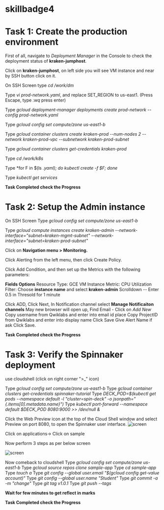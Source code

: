 # skillbadge4

# Task 1: Create the production environment

First of all, navigate to *Deployment Manager* in the Console to check the deployment status of **kraken-jumphost**.

Click on **kraken-jumphost**,  on left side you will see VM instance and near by SSH button click on it.

On SSH Screen type *cd /work/dm* 

Type *vi prod-network.yaml*, and replace SET_REGION to us-east1. (Press Escape, type *:wq* press enter)

Type *gcloud deployment-manager deployments create prod-network --config prod-network.yaml*

Type *gcloud config set compute/zone us-east1-b*

Type *gcloud container clusters create kraken-prod --num-nodes 2 --network kraken-prod-vpc --subnetwork kraken-prod-subnet*

Type *gcloud container clusters get-credentials kraken-prod*

Type *cd /work/k8s*

Type *for F in $(ls *.yaml); do kubectl create -f $F; done*

Type *kubectl get services*


**Task Completed check the Progress**

# Task 2: Setup the Admin instance

On SSH Screen Type *gcloud config set compute/zone us-east1-b*  

Type *gcloud compute instances create kraken-admin --network-interface="subnet=kraken-mgmt-subnet" --network-interface="subnet=kraken-prod-subnet"*


Click on **Navigation menu > Monitoring.**

Click Alerting from the left menu, then click Create Policy.

Click Add Condition, and then set up the Metrics with the following parameters:

**Fields	Options**
Resource Type: 	GCE VM Instance
Metric:	CPU Utilization 
Filter:	Choose **instance name** and select **kraken-admin**
Scrolldown -- Enter 0.5 in Thresold for 1 minute

Click ADD, Click Next, In Notification channel select **Manage Notificaiton channels**
 May new browser will open up, Find Email - Click on *Add New*
 Copy username from Qwiklabs and enter into email id place
 Copy ProjectID from Qwiklabs and enter into display name
 Click Save
Give Alert Name if ask 
Click Save.

**Task Completed check the Progress**
# Task 3: Verify the Spinnaker deployment

use cloudshell (click on right corner ">_" icon)

Type *gcloud config set compute/zone us-east1-b*
Type *gcloud container clusters get-credentials spinnaker-tutorial*
Type *DECK_POD=$(kubectl get pods --namespace default -l "cluster=spin-deck" -o jsonpath="{.items[0].metadata.name}")*
Type *kubectl port-forward --namespace default $DECK_POD 8080:9000 >> /dev/null &*

Click the Web Preview icon at the top of the Cloud Shell window and select Preview on port 8080, to open the Spinnaker user interface.
![screen](https://github.com/ashwinraiyani/skillbadge4/blob/main/41.jpg)

Click on applications-> Click on sample 

Now perform 3 steps as per below screen

![screen](https://github.com/ashwinraiyani/skillbadge4/blob/main/42.png)

Now comeback to cloudshell
Type *gcloud config set compute/zone us-east1-b*
Type *gcloud source repos clone sample-app*
Type *cd sample-app*
Type *touch a*
Type *git config --global user.email "$(gcloud config get-value account)"*
Type *git config --global user.name "Student"*
Type *git commit -a -m "change"*
Type *git tag v1.0.1*
Type *git push --tags*

**Wait for few minutes to get reflect in marks**

**Task Completed check the Progress**

